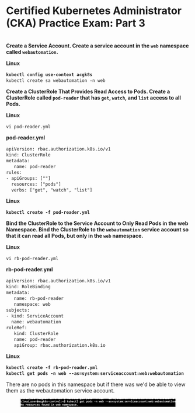 # Certified Kubernetes Administrator (CKA) Practice Exam: Part 3

\
**Create a Service Account. Create a service account in the `web` namespace called `webautomation`.**

**Linux**

<pre><code><strong>kubectl config use-context acgk8s
</strong>kubectl create sa webautomation -n web
</code></pre>





**Create a ClusterRole That Provides Read Access to Pods. Create a ClusterRole called `pod-reader` that has `get`, `watch`, and `list` access to all Pods.**

**Linux**

```
vi pod-reader.yml
```

**pod-reader.yml**

```
apiVersion: rbac.authorization.k8s.io/v1
kind: ClusterRole
metadata:
   name: pod-reader
rules:
- apiGroups: [""]
  resources: ["pods"]
  verbs: ["get", "watch", "list"]   
```

**Linux**

<pre><code><strong>kubectl create -f pod-reader.yml
</strong></code></pre>



**Bind the ClusterRole to the Service Account to Only Read Pods in the web Namespace. Bind the ClusterRole to the `webautomation` service account so that it can read all Pods, but only in the `web` namespace.**

**Linux**

```
vi rb-pod-reader.yml
```

**rb-pod-reader.yml**

```
apiVersion: rbac.authorization.k8s.io/v1
kind: RoleBinding
metadata:
   name: rb-pod-reader
   namespace: web
subjects:
- kind: ServiceAccount
  name: webautomation    
roleRef:
   kind: ClusterRole
   name: pod-reader
   apiGroup: rbac.authorization.k8s.io   
```

**Linux**

<pre><code><strong>kubectl create -f rb-pod-reader.yml
</strong><strong>kubectl get pods -n web --as=system:serviceaccount:web:webautomation
</strong></code></pre>

There are no pods in this namespace but if there was we'd be able to view them as the webautomation service account.

<figure><img src="../../../.gitbook/assets/image.png" alt=""><figcaption></figcaption></figure>
